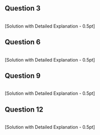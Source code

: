
## Question 3
<br>[Solution with Detailed Explanation - 0.5pt]


## Question 6
<br>[Solution with Detailed Explanation - 0.5pt]


## Question 9
<br>[Solution with Detailed Explanation - 0.5pt]


## Question 12
<br>[Solution with Detailed Explanation - 0.5pt]